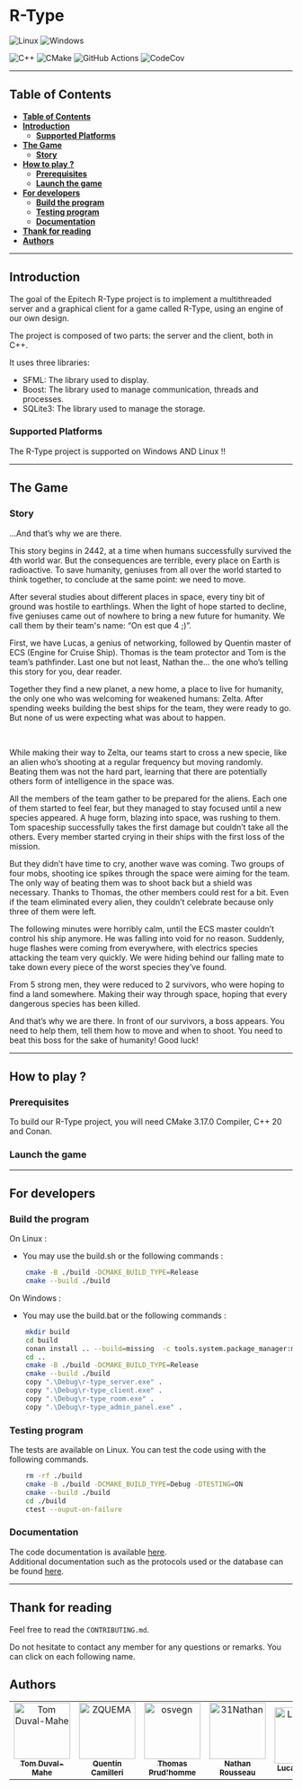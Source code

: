 # **R-Type**

![Linux](https://img.shields.io/badge/Linux-FCC624?style=for-the-badge&logo=linux&logoColor=black) ![Windows](https://img.shields.io/badge/Windows-0078D6?style=for-the-badge&logo=windows&logoColor=white)

![C++](https://img.shields.io/badge/c++-%2300599C.svg?style=for-the-badge&logo=c%2B%2B&logoColor=white)
![CMake](https://img.shields.io/badge/CMake-%23008FBA.svg?style=for-the-badge&logo=cmake&logoColor=white)
 ![GitHub Actions](https://img.shields.io/badge/github%20actions-%232671E5.svg?style=for-the-badge&logo=githubactions&logoColor=white) ![CodeCov](https://img.shields.io/badge/codecov-%23ff0077.svg?style=for-the-badge&logo=codecov&logoColor=white)

***

## **Table of Contents**

- [**Table of Contents**](#table-of-contents)
- [**Introduction**](#introduction)
  - [**Supported Platforms**](#supported-platforms)
- [**The Game**](#the-game)
  - [**Story**](#story)
- [**How to play ?**](#how-to-play-)
  - [**Prerequisites**](#prerequisites)
  - [**Launch the game**](#launch-the-game)
- [**For developers**](#for-developers)
  - [**Build the program**](#build-the-program)
  - [**Testing program**](#testing-program)
  - [**Documentation**](#documentation)
- [**Thank for reading**](#thank-for-reading)
- [**Authors**](#authors)

***

## **Introduction**

The goal of the Epitech R-Type project is to implement a multithreaded server and a graphical client for a game called R-Type, using an engine of our own design.

The project is composed of two parts: the server and the client, both in C++.

It uses three libraries:

- SFML: The library used to display.
- Boost: The library used to manage communication, threads and processes.
- SQLite3: The library used to manage the storage.

### **Supported Platforms**

The R-Type project is supported on Windows AND Linux !!

***

## **The Game**

### **Story**

...And that’s why we are there.

This story begins in 2442, at a time when humans successfully survived the 4th world war. But the consequences are terrible, every place on Earth is radioactive. To save humanity, geniuses from all over the world started to think together, to conclude at the same point: we need to move.

After several studies about different places in space, every tiny bit of ground was hostile to earthlings. When the light of hope started to decline, five geniuses came out of nowhere to bring a new future for humanity.  We call them by their team's name: “On est que 4 ;)”.

First, we have Lucas, a genius of networking, followed by Quentin master of ECS (Engine for Cruise Ship). Thomas is the team protector and Tom is the team’s pathfinder. Last one but not least, Nathan the... the one who’s telling this story for you, dear reader.

Together they find a new planet, a new home, a place to live for humanity, the only one who was welcoming for weakened humans: Zelta. After spending weeks building the best ships for the team, they were ready to go. But none of us were expecting what was about to happen.

<br>

While making their way to Zelta, our teams start to cross a new specie, like an alien who’s shooting at a regular frequency but moving randomly. Beating them was not the hard part, learning that there are potentially others form of intelligence in the space was.

All the members of the team gather to be prepared for the aliens. Each one of them started to feel fear, but they managed to stay focused until a new species appeared. A huge form, blazing into space, was rushing to them. Tom spaceship successfully takes the first damage but couldn’t take all the others. Every member started crying in their ships with the first loss of the mission.

But they didn’t have time to cry, another wave was coming. Two groups of four mobs, shooting ice spikes through the space were aiming for the team. The only way of beating them was to shoot back but a shield was necessary. Thanks to Thomas, the other members could rest for a bit. Even if the team eliminated every alien, they couldn’t celebrate because only three of them were left.

The following minutes were horribly calm, until the ECS master couldn’t control his ship anymore. He was falling into void for no reason. Suddenly, huge flashes were coming from everywhere, with electrics species attacking the team very quickly. We were hiding behind our falling mate to take down every piece of the worst species they’ve found.

From 5 strong men, they were reduced to 2 survivors, who were hoping to find a land somewhere. Making their way through space, hoping that every dangerous species has been killed.

And that’s why we are there. In front of our survivors, a boss appears. You need to help them, tell them how to move and when to shoot. You need to beat this boss for the sake of humanity! Good luck!

***

## **How to play ?**

### **Prerequisites**

To build our R-Type project, you will need CMake 3.17.0 Compiler, C++ 20 and Conan.

### **Launch the game**

***

## **For developers**

### **Build the program**

On Linux :

- You may use the build.sh or the following commands :

```bash
    cmake -B ./build -DCMAKE_BUILD_TYPE=Release
    cmake --build ./build
```

On Windows :

- You may use the build.bat or the following commands :

```bash
    mkdir build
    cd build
    conan install .. --build=missing  -c tools.system.package_manager:mode=install -c tools.system.package_manager:sudo=True
    cd ..
    cmake -B ./build -DCMAKE_BUILD_TYPE=Release
    cmake --build ./build
    copy ".\Debug\r-type_server.exe" .
    copy ".\Debug\r-type_client.exe" .
    copy ".\Debug\r-type_room.exe" .
    copy ".\Debug\r-type_admin_panel.exe" .
```

### **Testing program**

The tests are available on Linux.
You can test the code using with the following commands.

```bash
    rm -rf ./build
    cmake -B ./build -DCMAKE_BUILD_TYPE=Debug -DTESTING=ON
    cmake --build ./build
    cd ./build
    ctest --ouput-on-failure
```

### **Documentation**

The code documentation is available [here](). <br>
Additional documentation such as the protocols used or the database can be found [here](https://amazing-partridge-567.notion.site/R-Type-Documentations-On-est-que-4-de59851ea5e64808a3c3d9f145a960a9).

***

## **Thank for reading**

Feel free to read the `CONTRIBUTING.md`.

Do not hesitate to contact any member for any questions or remarks. You can click on each following name.

## **Authors**

<table>
    <tbody>
        <tr>
            <td align="center"><a href="https://github.com/TomDUVAL-MAHE"><img src="https://avatars.githubusercontent.com/u/72017980?v=4" width="100px;" alt="Tom Duval-Mahe"/><br/><sub><b>Tom Duval-Mahe</b></sub></a><br/></td>
            <td align="center"><a href="https://github.com/ZQUEMA/"><img src="https://avatars.githubusercontent.com/u/56249749?s=96&v=4" width="100px;" alt="ZQUEMA"/><br/><sub><b>Quentin Camilleri</b></sub></a><br/></td>
            <td align="center"><a href="https://github.com/osvegn/"><img src="https://avatars.githubusercontent.com/u/72011124?v=4" width="100px;" alt="osvegn"/><br/><sub><b>Thomas Prud'homme</b></sub></a><br/></td>
            <td align="center"><a href="https://github.com/31Nathan/"><img src="https://avatars.githubusercontent.com/u/72010794?v=4" width="100px;" alt="31Nathan"/><br/><sub><b>Nathan Rousseau</b></sub></a><br/></td>
            <td align="center"><a href="https://github.com/LucasTesnier/"><img src="https://avatars.githubusercontent.com/u/72015360?v=4" width="100px;" alt="LucasTesnier"/><br/><sub><b>Lucas Tesnier</b></sub></a><br/></td>
        </tr>
    </tbody>
</table>
